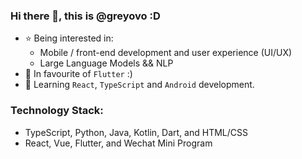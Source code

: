 ### Hi there 👋, this is @greyovo :D

- ⭐ Being interested in:
  - Mobile / front-end development and user experience (UI/UX)
  - Large Language Models && NLP
- 🩵 In favourite of `Flutter` :)
- 📖 Learning `React`, `TypeScript` and `Android` development.

### Technology Stack: 

- TypeScript, Python, Java, Kotlin, Dart, and HTML/CSS
- React, Vue, Flutter, and Wechat Mini Program
